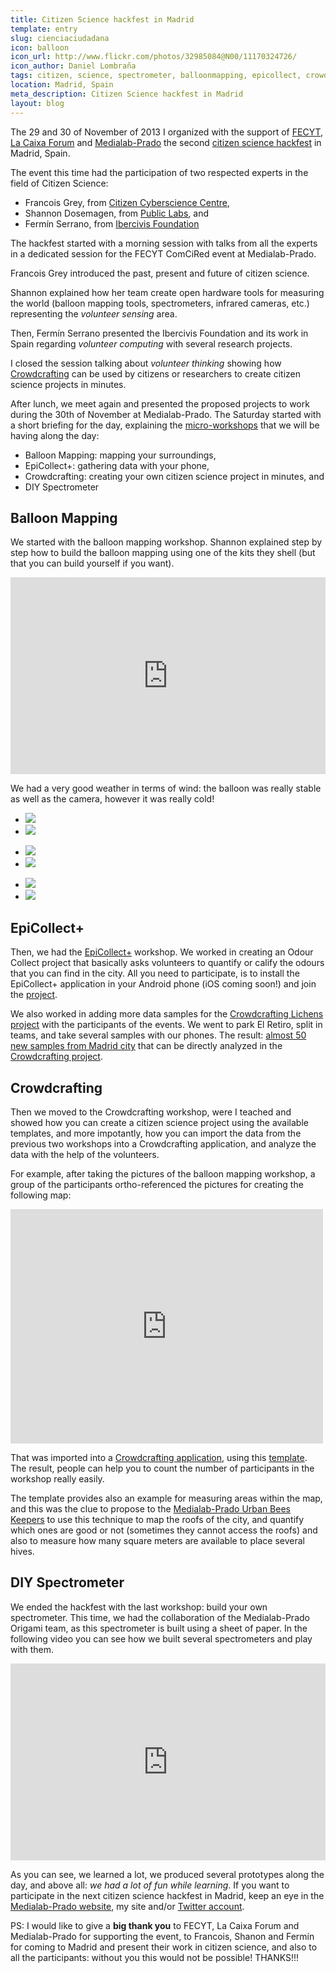 ```yaml
---
title: Citizen Science hackfest in Madrid
template: entry
slug: cienciaciudadana
icon: balloon
icon_url: http://www.flickr.com/photos/32985084@N00/11170324726/
icon_author: Daniel Lombraña
tags: citizen, science, spectrometer, balloonmapping, epicollect, crowdcrafting, PyBossa
location: Madrid, Spain 
meta_description: Citizen Science hackfest in Madrid
layout: blog
---
```


The 29 and 30 of November of 2013 I organized with the support of [FECYT](http://fecyt.es/), [La Caixa Forum](http://obrasocial.lacaixa.es/nuestroscentros/caixaforummadrid/caixaforummadrid_es.html) and
[Medialab-Prado](http://medialab-prado.es) the second [citizen science hackfest](http://medialab-prado.es/article/encuentrodecienciaciudadana) in Madrid, Spain.

<!--more-->
The event this time had the participation of two respected experts in the field of Citizen Science:

* Francois Grey, from [Citizen Cyberscience Centre](http://citizencyberscience.net),
* Shannon Dosemagen, from [Public Labs](http://publiclab.org/), and
* Fermín Serrano, from [Ibercivis Foundation](http://ibercivis.es/)

The hackfest started with a morning session with talks from all the experts in a dedicated session
for the FECYT ComCiRed event at Medialab-Prado. 

Francois Grey introduced the past,
present and future of citizen science. 

Shannon explained how her team create open hardware tools
for measuring the world (balloon mapping tools, spectrometers, infrared cameras, etc.) representing
the *volunteer sensing* area. 

Then, Fermín Serrano presented the Ibercivis Foundation and its work
in Spain regarding *volunteer computing* with several research projects. 

I closed the session
talking about *volunteer thinking* showing how [Crowdcrafting](http://crowdcrafting.org) can
be used by citizens or researchers to create citizen science projects in minutes.


After lunch, we meet again and presented the proposed projects to work during the 30th of November
at Medialab-Prado. The Saturday started with a short briefing for the day, explaining the [micro-workshops](https://etherpad.mozilla.org/cienciaciudadana)
that we will be having along the day:

* Balloon Mapping: mapping your surroundings,
* EpiCollect+: gathering data with your phone,
* Crowdcrafting: creating your own citizen science project in minutes, and
* DIY Spectrometer

## Balloon Mapping

We started with the balloon mapping workshop. Shannon explained step by step how to 
build the balloon mapping using one of the kits they shell (but that you can build yourself if you want).

<iframe width="560" height="315" style="max-width:100%;min-width:200px;" src="https://mixbit.com/embed/119uFaWsCf3DVXsxoWYFg3" frameborder="0" scrolling="no" webkitallowfullscreen mozallowfullscreen allowfullscreen></iframe>

We had a very good weather in terms of wind: the balloon was really stable as well as the
camera, however it was really cold!

<ul class="thumbnails">
    <li class="span6"><a class="thumbnail" href="http://www.flickr.com/photos/teleyinex/11170358894/"><img src="http://farm4.staticflickr.com/3828/11170358894_71a24eceba_n.jpg"></a></li>
    <li class="span6"><a class="thumbnail" href="http://www.flickr.com/photos/teleyinex/11170361244/"><img src="http://farm6.staticflickr.com/5521/11170361244_5450e88ff0_n.jpg"></a></li>
</ul>
<ul class="thumbnails">
    <li class="span6"><a class="thumbnail" href="http://www.flickr.com/photos/teleyinex/11170298505/"><img src="http://farm8.staticflickr.com/7423/11170298505_2132d78c77_n.jpg"></a></li>
    <li class="span6"><a class="thumbnail" href="http://www.flickr.com/photos/teleyinex/11170337646/"><img src="http://farm3.staticflickr.com/2855/11170337646_1992357961_n.jpg"></a></li>
</ul>
<ul class="thumbnails">
    <li class="span6"><a class="thumbnail" href="http://www.flickr.com/photos/teleyinex/11170369864/"><img src="http://farm6.staticflickr.com/5535/11170369864_77c8c93fb3_n.jpg"></a></li>
    <li class="span6"><a class="thumbnail" href="http://www.flickr.com/photos/teleyinex/11170326676/"><img src="http://farm6.staticflickr.com/5523/11170326676_8654a3f170_n.jpg"></a></li>
</ul>

## EpiCollect+

Then, we had the [EpiCollect+](http://plus.epicollect.net/) workshop. We worked in creating an Odour Collect project
that basically asks volunteers to quantify or calify the odours that you can find in the
city. All you need to participate, is to install the EpiCollect+ application in your Android
phone (iOS coming soon!) and join the [project](http://plus.epicollect.net/OdourCollect/).

We also worked in adding more data samples for the [Crowdcrafting Lichens project](http://crowdcrafting.org/app/airquality/)
with the participants of the events. We went to park El Retiro, split in teams, and take
several samples with our phones. The result: [almost 50 new samples from Madrid city](http://plus.epicollect.net/lichens/Lichens) that
can be directly analyzed in the [Crowdcrafting project](http://crowdcrafting.org/app/airquality/).

## Crowdcrafting

Then we moved to the Crowdcrafting workshop, were I teached and showed how you can create a
citizen science project using the available templates, and more impotantly, how you can import
the data from the previous two workshops into a Crowdcrafting application, and analyze the data
with the help of the volunteers.

For example, after taking the pictures of the balloon mapping workshop, a group of the participants
ortho-referenced the pictures for creating the following map:

<iframe style="border:none;" width="500" height="375" src="http://archive.publiclab.org/leaflet/?tms=http://mapknitter.org/tms/plant-wall-in-madrid/&lat=40.4110814393&lon=-3.6931872467"></iframe>

That was imported into a [Crowdcrafting application](http://crowdcrafting.org/app/balloonmappingmadrid/), using this [template](http://github.com/PyBossa/app-mapknitter). 
The result, people can help you to count the number of participants in the workshop really easily. 

The template provides also an example for measuring areas within the map, and this was the clue to 
propose to the [Medialab-Prado Urban Bees Keepers](http://mieldebarrio.wordpress.com/) to use this
technique to map the roofs of the city, and quantify which ones are good or not (sometimes they cannot
access the roofs) and also to measure how many square meters are available to place several hives.

## DIY Spectrometer

We ended the hackfest with the last workshop: build your own spectrometer. This time, we had the collaboration
of the Medialab-Prado Origami team, as this spectrometer is built using a sheet of paper. In the following
video you can see how we built several spectrometers and play with them.

<iframe width="560" height="315" style="max-width:100%;min-width:200px;" src="https://mixbit.com/embed/_37DiF9IzVhbfd908kPeKzi" frameborder="0" scrolling="no" webkitallowfullscreen mozallowfullscreen allowfullscreen></iframe>

As you can see, we learned a lot, we produced several prototypes along the day, and
above all: *we had a lot of fun while learning*. If you want to participate in the next
citizen science hackfest in Madrid, keep an eye in the [Medialab-Prado website](http://medialab-prado.es),
my site and/or [Twitter account](http://twitter.com/teleyinex).

PS: I would like to give a **big thank you** to FECYT, La Caixa Forum and Medialab-Prado
for supporting the event, to Francois, Shanon and Fermín for coming to Madrid and present their
work in citizen science, and also to all the participants: without you this would not be possible! THANKS!!!
